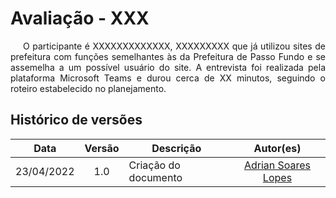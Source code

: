 # Avaliação - XXX

<p style="text-indent: 20px; text-align: justify">
O participante é XXXXXXXXXXXXX, XXXXXXXXX que já utilizou sites de prefeitura com funções semelhantes às da Prefeitura de Passo Fundo e se assemelha a um possível usuário do site. A entrevista foi realizada pela plataforma Microsoft Teams  e durou cerca de XX minutos, seguindo o roteiro estabelecido no planejamento.
</p>

<div align="center">
 

</div>

## Histórico de versões

 | **Data**   | **Versão** | **Descrição**                            |                **Autor(es)**                 |
 | ---------- | :--------: | ---------------------------------------- | :------------------------------------------: |
 | 23/04/2022  |    1.0     |   Criação do documento    |        [Adrian Soares Lopes](https://github.com/SwampTG)         |